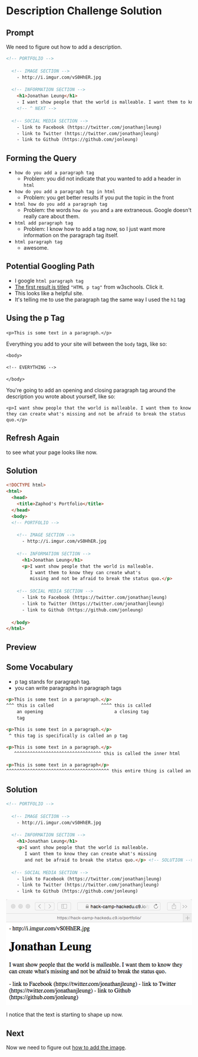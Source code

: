 # Description Challenge Solution

## Prompt

We need to figure out how to add a description.

```html
<!-- PORTFOLIO -->

  <!-- IMAGE SECTION -->
    - http://i.imgur.com/vS0HhER.jpg 
  
  <!-- INFORMATION SECTION -->
    <h1>Jonathan Leung</h1>
    - I want show people that the world is malleable. I want them to know they can create what's missing and not be afraid to break the status quo.
    <!-- ^ NEXT -->

  <!-- SOCIAL MEDIA SECTION -->
    - link to Facebook (https://twitter.com/jonathanjleung)
    - link to Twitter (https://twitter.com/jonathanjleung)
    - link to Github (https://github.com/jonleung)
```

## Forming the Query

- `how do you add a paragraph tag`
    - Problem: you did not indicate that you wanted to add a header in `html`
- `how do you add a paragraph tag in html`
    - Problem: you get better results if you put the topic in the front
- `html how do you add a paragraph tag`
    - Problem: the words `how do you` and `a` are extraneous. Google doesn't really care about them.
- `html add paragraph tag`
    - Problem: I know how to add a tag now, so I just want more information on the paragraph tag itself.
- `html paragraph tag`
    - awesome.

## Potential Googling Path

- I google `html paragraph tag`
- [The first result is titled](http://www.w3schools.com/tags/tag_p.asp) `"HTML p tag"` from w3schools. Click it.
- This looks like a helpful site.
- It's telling me to use the paragraph tag the same way I used the `h1` tag

## Using the p Tag

`<p>This is some text in a paragraph.</p>`

Everything you add to your site will between the `body` tags, like so:

```
<body>

<!-- EVERYTHING -->

</body>
```

You're going to add an opening and closing paragraph tag around the description you wrote about yourself, like so:

```
<p>I want show people that the world is malleable. I want them to know they can create what's missing and not be afraid to break the status quo.</p>
```

## Refresh Again

to see what your page looks like now.


## Solution

```html
<!DOCTYPE html>
<html>
  <head>
    <title>Zaphod's Portfolio</title>
  </head>
  <body>
  <!-- PORTFOLIO -->
  
    <!-- IMAGE SECTION -->
      - http://i.imgur.com/vS0HhER.jpg
  
    <!-- INFORMATION SECTION -->
      <h1>Jonathan Leung</h1>
      <p>I want show people that the world is malleable. 
         I want them to know they can create what's
         missing and not be afraid to break the status quo.</p>
  
    <!-- SOCIAL MEDIA SECTION -->
      - link to Facebook (https://twitter.com/jonathanjleung)
      - link to Twitter (https://twitter.com/jonathanjleung)
      - link to Github (https://github.com/jonleung)

  </body>
</html>
```
## Preview

## Some Vocabulary

- p tag stands for paragraph tag.
- you can write paragraphs in paragraph tags

```html
<p>This is some text in a paragraph.</p>
^^^ this is called                  ^^^^ this is called
    an opening                           a closing tag
    tag 
```

```html
<p>This is some text in a paragraph.</p>
 ^ this tag is specifically is called an p tag
```

```html
<p>This is some text in a paragraph.</p>
   ^^^^^^^^^^^^^^^^^^^^^^^^^^^^^^^^^ this is called the inner html
```

```html
<p>This is some text in a paragraph</p>
^^^^^^^^^^^^^^^^^^^^^^^^^^^^^^^^^^^^^^^ this entire thing is called an element
```


## Solution

```html
<!-- PORTFOLIO -->

  <!-- IMAGE SECTION -->
    - http://i.imgur.com/vS0HhER.jpg 
  
  <!-- INFORMATION SECTION -->
    <h1>Jonathan Leung</h1>
    <p>I want show people that the world is malleable. 
       I want them to know they can create what's missing
       and not be afraid to break the status quo.</p> <!-- SOLUTION -->
    
  <!-- SOCIAL MEDIA SECTION -->
    - link to Facebook (https://twitter.com/jonathanjleung)
    - link to Twitter (https://twitter.com/jonathanjleung)
    - link to Github (https://github.com/jonleung)
```

![](img/paragraph.png)

I notice that the text is starting to shape up now.

## Next

Now we need to figure out [how to add the image](image_challenge.md).